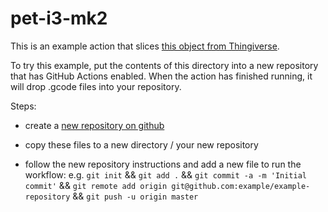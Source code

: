 # pet-i3-mk2

This is an example action that slices [this object from Thingiverse](https://www.thingiverse.com/thing:2177951).

To try this example, put the contents of this directory into a new repository that has GitHub Actions enabled. When the action has finished running, it will drop .gcode files into your repository.

Steps: 

* create a [new repository on github](https://github.com/new)

* copy these files to a new directory / your new repository

* follow the new repository instructions and add a new file to run the workflow: e.g. `git init` && `git add .` && `git commit -a -m 'Initial commit'` && `git remote add origin git@github.com:example/example-repository` && `git push -u origin master`